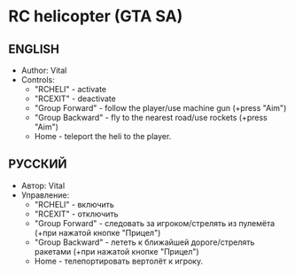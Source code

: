 # RC helicopter (GTA SA)
## ENGLISH
* Author: Vital
* Controls:
  * "RCHELI" - activate
  * "RCEXIT" - deactivate
  * "Group Forward" - follow the player/use machine gun (+press "Aim")
  * "Group Backward" - fly to the nearest road/use rockets (+press "Aim")
  * Home - teleport the heli to the player.

## РУССКИЙ
* Автор: Vital
* Управление:
  * "RCHELI" - включить
  * "RCEXIT" - отключить
  * "Group Forward" - следовать за игроком/стрелять из пулемёта (+при нажатой кнопке "Прицел")
  * "Group Backward" - лететь к ближайшей дороге/стрелять ракетами (+при нажатой кнопке "Прицел")
  * Home - телепортировать вертолёт к игроку.